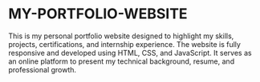 # MY-PORTFOLIO-WEBSITE
This is my personal portfolio website designed to highlight my skills, projects, certifications, and internship experience. The website is fully responsive and developed using HTML, CSS, and JavaScript. It serves as an online platform to present my technical background, resume, and professional growth.
